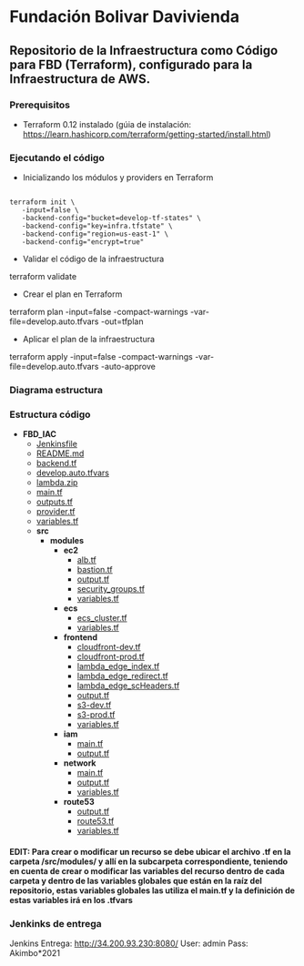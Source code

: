 # Fundación Bolivar Davivienda
## Repositorio de la Infraestructura como Código para FBD (Terraform), configurado para la Infraestructura de AWS.


### Prerequisitos

- Terraform 0.12 instalado (gúia de instalación: https://learn.hashicorp.com/terraform/getting-started/install.html)

### Ejecutando el código

- Inicializando los módulos y providers en Terraform

<code>
terraform init \
   -input=false \
   -backend-config="bucket=develop-tf-states" \
   -backend-config="key=infra.tfstate" \
   -backend-config="region=us-east-1" \
   -backend-config="encrypt=true"
</code>

   
- Validar el código de la infraestructura

terraform validate



- Crear el plan en Terraform

terraform plan -input=false -compact-warnings -var-file=develop.auto.tfvars -out=tfplan



- Aplicar el plan de la infraestructura

terraform apply -input=false -compact-warnings -var-file=develop.auto.tfvars -auto-approve

### Diagrama estructura

### Estructura código
- __FBD_IAC__
   - [Jenkinsfile](Jenkinsfile)
   - [README.md](README.md)
   - [backend.tf](backend.tf)
   - [develop.auto.tfvars](develop.auto.tfvars)
   - [lambda.zip](lambda.zip)
   - [main.tf](main.tf)
   - [outputs.tf](outputs.tf)
   - [provider.tf](provider.tf)
   - [variables.tf](variables.tf)
   - __src__
     - __modules__
       - __ec2__
         - [alb.tf](src/modules/ec2/alb.tf)
         - [bastion.tf](src/modules/ec2/bastion.tf)
         - [output.tf](src/modules/ec2/output.tf)
         - [security\_groups.tf](src/modules/ec2/security_groups.tf)
         - [variables.tf](src/modules/ec2/variables.tf)
       - __ecs__
         - [ecs\_cluster.tf](src/modules/ecs/ecs_cluster.tf)
         - [variables.tf](src/modules/ecs/variables.tf)
       - __frontend__
         - [cloudfront\-dev.tf](src/modules/frontend/cloudfront-dev.tf)
         - [cloudfront\-prod.tf](src/modules/frontend/cloudfront-prod.tf)
         - [lambda\_edge\_index.tf](src/modules/frontend/lambda_edge_index.tf)
         - [lambda\_edge\_redirect.tf](src/modules/frontend/lambda_edge_redirect.tf)
         - [lambda\_edge\_scHeaders.tf](src/modules/frontend/lambda_edge_scHeaders.tf)
         - [output.tf](src/modules/frontend/output.tf)
         - [s3\-dev.tf](src/modules/frontend/s3-dev.tf)
         - [s3\-prod.tf](src/modules/frontend/s3-prod.tf)
         - [variables.tf](src/modules/frontend/variables.tf)
       - __iam__
         - [main.tf](src/modules/iam/main.tf)
         - [output.tf](src/modules/iam/output.tf)
       - __network__
         - [main.tf](src/modules/network/main.tf)
         - [output.tf](src/modules/network/output.tf)
         - [variables.tf](src/modules/network/variables.tf)
       - __route53__
         - [output.tf](src/modules/route53/output.tf)
         - [route53.tf](src/modules/route53/route53.tf)
         - [variables.tf](src/modules/route53/variables.tf)

#### EDIT: Para crear o modificar un recurso se debe ubicar el archivo .tf en la carpeta /src/modules/ y allí en la subcarpeta correspondiente, teniendo en cuenta de crear o modificar las variables del recurso dentro de cada carpeta y dentro de las variables globales que están en la raíz del repositorio, estas variables globales las utiliza el main.tf y la definición de estas variables irá en los .tfvars 


### Jenkinks de entrega

Jenkins Entrega:
http://34.200.93.230:8080/
User: admin
Pass: Akimbo*2021
